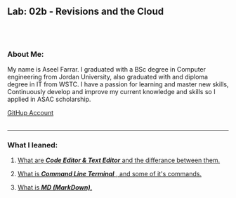 ## Lab: 02b - Revisions and the Cloud
<br><br>

### About Me:
My name is Aseel Farrar. I graduated with a BSc degree in Computer engineering from Jordan University, also graduated with and diploma degree in IT from WSTC. I have a passion for learning and master new skills, Continuously develop and improve my current knowledge and skills so I applied in ASAC scholarship.

[GitHup Account](https://github.com/aseel-farrar)
<br><br>

***

### **What I leaned**:
1. [What are ***Code Editor & Text Editor*** and the differance between them.](/https://aseel-farrar.github.io/reading-notes-code-102-03/code-editor-and-text-editor.md)

2. [What is ***Command Line Terminal*** , and some of it's commands.](/mnt/c/Users/aseel/Desktop/asac/code102/reading-notes-code-102-03/Command-Line-Terminal.html)

3. [What is ***MD (MarkDown)***.](/mnt/c/Users/aseel/Desktop/asac/code102/reading-notes-code-102-03/MarkDown.html)
